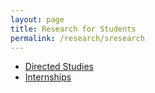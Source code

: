 ```yaml
---
layout: page
title: Research for Students
permalink: /research/sresearch
---
```


- [Directed Studies](/research/ds)
- [Internships](/research/int)


